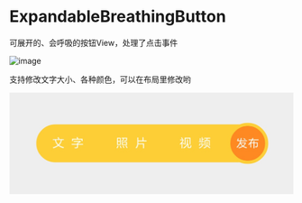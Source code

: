 # ExpandableBreathingButton

可展开的、会呼吸的按钮View，处理了点击事件

![image](https://github.com/MonkeyMushroom/ExpandableBreathingButton/raw/master/1.gif)

支持修改文字大小、各种颜色，可以在布局里修改哟

![image](https://github.com/MonkeyMushroom/ExpandableBreathingButton/raw/master/2.jpg)
